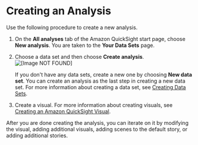 # Creating an Analysis<a name="creating-an-analysis"></a>

Use the following procedure to create a new analysis\.

1. On the **All analyses** tab of the Amazon QuickSight start page, choose **New analysis**\. You are taken to the **Your Data Sets** page\.

1. Choose a data set and then choose **Create analysis**\.  
![\[Image NOT FOUND\]](http://docs.aws.amazon.com/quicksight/latest/user/images/create-analysis.png)

   If you don't have any data sets, create a new one by choosing **New data set**\. You can create an analysis as the last step in creating a new data set\. For more information about creating a data set, see [Creating Data Sets](creating-data-sets.md)\.

1. Create a visual\. For more information about creating visuals, see [Creating an Amazon QuickSight Visual](creating-a-visual.md)\.

After you are done creating the analysis, you can iterate on it by modifying the visual, adding additional visuals, adding scenes to the default story, or adding additional stories\.